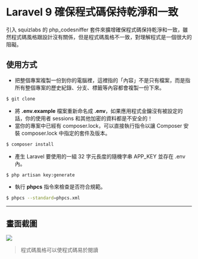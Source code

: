 # Laravel 9 確保程式碼保持乾淨和一致

引入 squizlabs 的 php_codesniffer 套件來擴增確保程式碼保持乾淨和一致，雖然程式碼風格跟設計沒有關係，但是程式碼風格不一致，對理解程式是一個很大的阻礙。

## 使用方式
- 把整個專案複製一份到你的電腦裡，這裡指的「內容」不是只有檔案，而是指所有整個專案的歷史紀錄、分支、標籤等內容都會複製一份下來。
```sh
$ git clone
```
- 將 __.env.example__ 檔案重新命名成 __.env__，如果應用程式金鑰沒有被設定的話，你的使用者 sessions 和其他加密的資料都是不安全的！
- 當你的專案中已經有 composer.lock，可以直接執行指令以讓 Composer 安裝 composer.lock 中指定的套件及版本。
```sh
$ composer install
```
- 產生 Laravel 要使用的一組 32 字元長度的隨機字串 APP_KEY 並存在 .env 內。
```sh
$ php artisan key:generate
```
- 執行 __phpcs__ 指令來檢查是否符合規範。
```sh
$ phpcs --standard=phpcs.xml
```

----

## 畫面截圖
![](https://i.imgur.com/DiDgVwX.png)
> 程式碼風格可以使程式碼易於閱讀